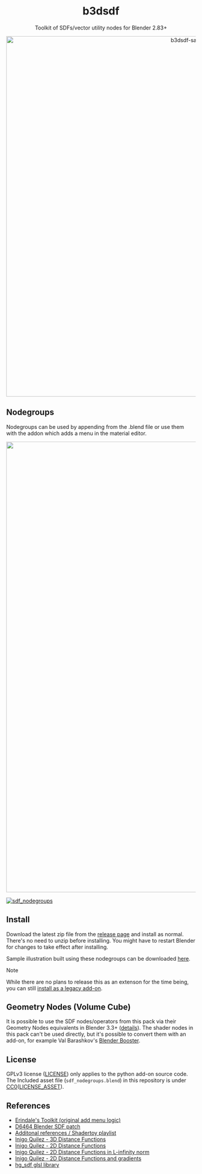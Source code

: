 <p align="center">
    <h1 align = "center">b3dsdf</h1>
</p>
<p align="center">
    Toolkit of SDFs/vector utility nodes for Blender 2.83+
</p>
<p align="center">
    <a href="https://github.com/williamchange/b3dsdf/releases/download/v0.12/b3dsdf-demo-b45.blend"><img width="960" alt="b3dsdf-sample" src="https://github.com/user-attachments/assets/544603d8-109b-4f1e-bd55-7bffb870f391" /></a>
</p>

## Nodegroups

Nodegroups can be used by appending from the .blend file or use them with the addon which adds a menu in the material editor.

<p align="center">
    <img width="1200" alt="sample" src="https://github.com/user-attachments/assets/e9f7e6ec-06c4-40e4-a93c-82945d3aaf63" />
</p>

<a href="https://github.com/williamchange/b3dsdf/blob/master/shader_nodes.json">![sdf_nodegroups](https://github.com/user-attachments/assets/7330815c-7091-41c6-95e4-7ab18597a767)</a>

## Install

Download the latest zip file from the [release page](https://github.com/williamchange/b3dsdf/releases) and install as normal. There's no need to unzip before installing. You might have to restart Blender for changes to take effect after installing.

Sample illustration built using these nodegroups can be downloaded <a href="https://github.com/williamchange/b3dsdf/releases/download/v0.12/b3dsdf-demo-b45.blend">here</a>.

>[!NOTE]
>While there are no plans to release this as an extenson for the time being, you can still [install as a legacy add-on](https://docs.blender.org/manual/en/4.2/editors/preferences/extensions.html#install-legacy-add-on).

## Geometry Nodes (Volume Cube)

It is possible to use the SDF nodes/operators from this pack via their Geometry Nodes equivalents in Blender 3.3+ ([details](https://twitter.com/lateasusual_/status/1537792086719795201)). The shader nodes in this pack can't be used directly, but it's possible to convert them with an add-on, for example Val Barashkov's [Blender Booster](https://vsb.gumroad.com/l/blender_booster).

## License

GPLv3 license ([LICENSE](LICENSE)) only applies to the python add-on source code. The Included asset file (`sdf_nodegroups.blend`) in this repository is under [CC0](https://creativecommons.org/publicdomain/zero/1.0/)([LICENSE_ASSET](LICENSE_ASSET.md)).

## References

- [Erindale's Toolkit (original add menu logic)](https://erindale.gumroad.com/l/erintools)
- [D6464 Blender SDF patch](https://archive.blender.org/developer/D6464)
- [Additonal references / Shadertoy playlist](https://www.shadertoy.com/playlist/7cjGR1)
- [Inigo Quilez - 3D Distance Functions](https://iquilezles.org/articles/distfunctions/)
- [Inigo Quilez - 2D Distance Functions](https://iquilezles.org/articles/distfunctions2d/)
- [Inigo Quilez - 2D Distance Functions in L-infinity norm](https://iquilezles.org/articles/distfunctions2dlinf/)
- [Inigo Quilez - 2D Distance Functions and gradients](https://iquilezles.org/articles/distgradfunctions2d/)
- [hg_sdf glsl library](https://mercury.sexy/hg_sdf/)
